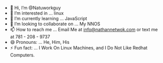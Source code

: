 - 👋 Hi, I’m @Natuworkguy
- 👀 I’m interested in ... linux
- 🌱 I’m currently learning ... JavaScript
- 💞️ I’m looking to collaborate on ... My NNOS
- 📫 How to reach me ... Email Me at info@nathannetwok.com or text me at 781 - 208 - 9737
- 😄 Pronouns: ... He, Him, His
- ⚡ Fun fact: ... I Work On Linux Machines, and I Do Not Like Redhat Computers.

